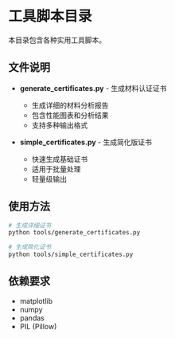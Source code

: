 # 工具脚本目录

本目录包含各种实用工具脚本。

## 文件说明

- **generate_certificates.py** - 生成材料认证证书
  - 生成详细的材料分析报告
  - 包含性能图表和分析结果
  - 支持多种输出格式

- **simple_certificates.py** - 生成简化版证书
  - 快速生成基础证书
  - 适用于批量处理
  - 轻量级输出

## 使用方法

```bash
# 生成详细证书
python tools/generate_certificates.py

# 生成简化证书  
python tools/simple_certificates.py
```

## 依赖要求

- matplotlib
- numpy
- pandas
- PIL (Pillow) 